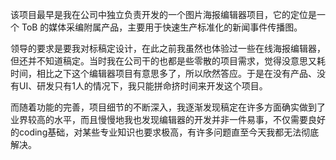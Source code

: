 该项目最早是我在公司中独立负责开发的一个图片海报编辑器项目，它的定位是一个 ToB 的媒体采编附属产品，主要用于快速生产标准化的新闻事件传播图。

领导的要求是要我对标稿定设计，在此之前我虽然也体验过一些在线海报编辑器，但还并不知道稿定。当时我在公司干的也都是些零散的项目需求，觉得没意思又耗时间，相比之下这个编辑器项目有意思多了，所以欣然答应。于是在没有产品、没有UI、研发只有1人的情况下，我只能拼命挤时间来开发这个项目。

而随着功能的完善，项目细节的不断深入，我逐渐发现稿定在许多方面确实做到了业界较高的水平，而且慢慢地我也发现编辑器的开发并非一件易事，不仅需要良好的coding基础，对某些专业知识也要求极高，有许多问题直至今天我都无法彻底解决。